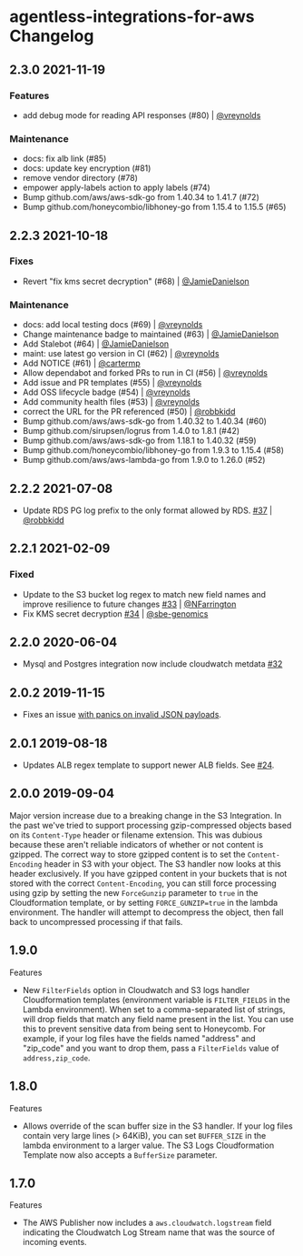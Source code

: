 # agentless-integrations-for-aws Changelog

## 2.3.0 2021-11-19

### Features

- add debug mode for reading API responses (#80) | [@vreynolds](https://github.com/vreynolds)

### Maintenance

- docs: fix alb link (#85)
- docs: update key encryption (#81)
- remove vendor directory (#78)
- empower apply-labels action to apply labels (#74)
- Bump github.com/aws/aws-sdk-go from 1.40.34 to 1.41.7 (#72)
- Bump github.com/honeycombio/libhoney-go from 1.15.4 to 1.15.5 (#65)

## 2.2.3 2021-10-18

### Fixes

- Revert "fix kms secret decryption" (#68) | [@JamieDanielson](https://github.com/JamieDanielson)

### Maintenance

- docs: add local testing docs (#69) | [@vreynolds](https://github.com/vreynolds)
- Change maintenance badge to maintained (#63) | [@JamieDanielson](https://github.com/JamieDanielson)
- Add Stalebot (#64) | [@JamieDanielson](https://github.com/JamieDanielson)
- maint: use latest go version in CI (#62) | [@vreynolds](https://github.com/vreynolds)
- Add NOTICE (#61) | [@cartermp](https://github.com/cartermp)
- Allow dependabot and forked PRs to run in CI (#56) | [@vreynolds](https://github.com/vreynolds)
- Add issue and PR templates (#55) | [@vreynolds](https://github.com/vreynolds)
- Add OSS lifecycle badge (#54) | [@vreynolds](https://github.com/vreynolds)
- Add community health files (#53) | [@vreynolds](https://github.com/vreynolds)
- correct the URL for the PR referenced (#50) | [@robbkidd](https://github.com/robbkidd)
- Bump github.com/aws/aws-sdk-go from 1.40.32 to 1.40.34 (#60)
- Bump github.com/sirupsen/logrus from 1.4.0 to 1.8.1 (#42)
- Bump github.com/aws/aws-sdk-go from 1.18.1 to 1.40.32 (#59)
- Bump github.com/honeycombio/libhoney-go from 1.9.3 to 1.15.4 (#58)
- Bump github.com/aws/aws-lambda-go from 1.9.0 to 1.26.0 (#52)

## 2.2.2 2021-07-08

- Update RDS PG log prefix to the only format allowed by RDS. [#37](https://github.com/honeycombio/agentless-integrations-for-aws/pull/37) | [@robbkidd](https://github.com/robbkidd)

## 2.2.1 2021-02-09

### Fixed

- Update to the S3 bucket log regex to match new field names and improve resilience to future changes [#33](https://github.com/honeycombio/agentless-integrations-for-aws/pull/33) | [@NFarrington](https://github.com/NFarrington)
- Fix KMS secret decryption [#34](https://github.com/honeycombio/agentless-integrations-for-aws/pull/34) | [@sbe-genomics](https://github.com/sbe-genomics)

## 2.2.0 2020-06-04

- Mysql and Postgres integration now include cloudwatch metdata [#32](https://github.com/honeycombio/agentless-integrations-for-aws/pull/32)

## 2.0.2 2019-11-15

- Fixes an issue [with panics on invalid JSON
  payloads](https://github.com/honeycombio/agentless-integrations-for-aws/pull/25).

## 2.0.1 2019-08-18

- Updates ALB regex template to support newer ALB fields. See [#24](https://github.com/honeycombio/agentless-integrations-for-aws/pull/24).

## 2.0.0 2019-09-04

Major version increase due to a breaking change in the S3 Integration. In the past we've tried to support processing gzip-compressed objects based on its `Content-Type` header or filename extension. This was dubious because these aren't reliable indicators of whether or not content is gzipped. The correct way to store gzipped content is to set the `Content-Encoding` header in S3 with your object. The S3 handler now looks at this header exclusively. If you have gzipped content in your buckets that is not stored with the correct `Content-Encoding`, you can still force processing using gzip by setting the new `ForceGunzip` parameter to `true` in the Cloudformation template, or by setting `FORCE_GUNZIP=true` in the lambda environment. The handler will attempt to decompress the object, then fall back to uncompressed processing if that fails.

## 1.9.0

Features

- New `FilterFields` option in Cloudwatch and S3 logs handler Cloudformation templates (environment variable is `FILTER_FIELDS` in the Lambda environment). When set to a comma-separated list of strings, will drop fields that match any field name present in the list. You can use this to prevent sensitive data from being sent to Honeycomb. For example, if your log files have the fields named "address" and "zip_code" and you want to drop them, pass a `FilterFields` value of `address,zip_code`.

## 1.8.0

Features

- Allows override of the scan buffer size in the S3 handler. If your log files contain very large lines (> 64KiB), you can set `BUFFER_SIZE` in the lambda environment to a larger value. The S3 Logs Cloudformation Template now also accepts a `BufferSize` parameter.

## 1.7.0

Features

- The AWS Publisher now includes a `aws.cloudwatch.logstream` field indicating the Cloudwatch Log Stream name that was the source of incoming events.
